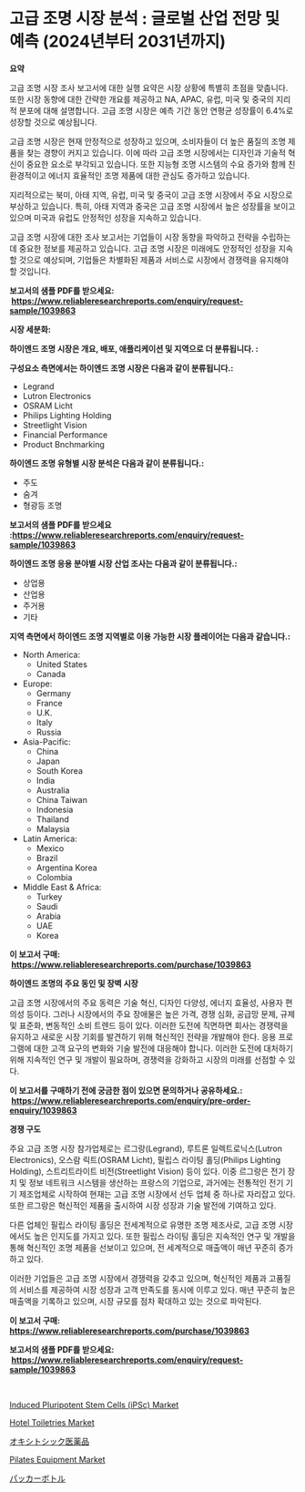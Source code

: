 <p><h1>고급 조명 시장 분석 : 글로벌 산업 전망 및 예측 (2024년부터 2031년까지)</h1></p><p><strong>요약</strong></p>
<p><p>고급 조명 시장 조사 보고서에 대한 실행 요약은 시장 상황에 특별히 초점을 맞춥니다. 또한 시장 동향에 대한 간략한 개요를 제공하고 NA, APAC, 유럽, 미국 및 중국의 지리적 분포에 대해 설명합니다. 고급 조명 시장은 예측 기간 동안 연평균 성장률이 6.4%로 성장할 것으로 예상됩니다.</p><p>고급 조명 시장은 현재 안정적으로 성장하고 있으며, 소비자들이 더 높은 품질의 조명 제품을 찾는 경향이 커지고 있습니다. 이에 따라 고급 조명 시장에서는 디자인과 기술적 혁신이 중요한 요소로 부각되고 있습니다. 또한 지능형 조명 시스템의 수요 증가와 함께 친환경적이고 에너지 효율적인 조명 제품에 대한 관심도 증가하고 있습니다.</p><p>지리적으로는 북미, 아태 지역, 유럽, 미국 및 중국이 고급 조명 시장에서 주요 시장으로 부상하고 있습니다. 특히, 아태 지역과 중국은 고급 조명 시장에서 높은 성장률을 보이고 있으며 미국과 유럽도 안정적인 성장을 지속하고 있습니다.</p><p>고급 조명 시장에 대한 조사 보고서는 기업들이 시장 동향을 파악하고 전략을 수립하는 데 중요한 정보를 제공하고 있습니다. 고급 조명 시장은 미래에도 안정적인 성장을 지속할 것으로 예상되며, 기업들은 차별화된 제품과 서비스로 시장에서 경쟁력을 유지해야 할 것입니다.</p></p>
<p><strong>보고서의 샘플 PDF를 받으세요: &nbsp;<a href="https://www.reliableresearchreports.com/enquiry/request-sample/1039863">https://www.reliableresearchreports.com/enquiry/request-sample/1039863</a></strong></p>
<p><strong>시장 세분화:</strong></p>
<p><strong> 하이엔드 조명 시장은 개요, 배포, 애플리케이션 및 지역으로 더 분류됩니다. :</strong></p>
<p><strong>구성요소 측면에서는 하이엔드 조명 시장은 다음과 같이 분류됩니다.:</strong></p>
<p><ul><li>Legrand</li><li>Lutron Electronics</li><li>OSRAM Licht</li><li>Philips Lighting Holding</li><li>Streetlight Vision</li><li>Financial Performance</li><li>Product Bnchmarking</li></ul></p>
<p><strong> 하이엔드 조명 유형별 시장 분석은 다음과 같이 분류됩니다.:</strong></p>
<p><ul><li>주도</li><li>숨겨</li><li>형광등 조명</li></ul></p>
<p><strong>보고서의 샘플 PDF를 받으세요 :<a href="https://www.reliableresearchreports.com/enquiry/request-sample/1039863">https://www.reliableresearchreports.com/enquiry/request-sample/1039863</a></strong></p>
<p><strong> 하이엔드 조명 응용 분야별 시장 산업 조사는 다음과 같이 분류됩니다.:</strong></p>
<p><ul><li>상업용</li><li>산업용</li><li>주거용</li><li>기타</li></ul></p>
<p><strong>지역 측면에서 하이엔드 조명 지역별로 이용 가능한 시장 플레이어는 다음과 같습니다.:</strong></p>
<p><ul>
    <li>
        North America:
        <ul>
            <li>United States</li>
            <li>Canada</li>
        </ul>
    </li>
    <li>
        Europe:
        <ul>
            <li>Germany</li>
            <li>France</li>
            <li>U.K.</li>
            <li>Italy</li>
            <li>Russia</li>
        </ul>
    </li>
    <li>
        Asia-Pacific:
        <ul>
            <li>China</li>
            <li>Japan</li>
            <li>South Korea</li>
            <li>India</li>
            <li>Australia</li>
            <li>China Taiwan</li>
            <li>Indonesia</li>
            <li>Thailand</li>
            <li>Malaysia</li>
        </ul>
    </li>
    <li>
        Latin America:
        <ul>
            <li>Mexico</li>
            <li>Brazil</li>
            <li>Argentina Korea</li>
            <li>Colombia</li>
        </ul>
    </li>
    <li>
        Middle East & Africa:
        <ul>
            <li>Turkey</li>
            <li>Saudi</li>
            <li>Arabia</li>
            <li>UAE</li>
            <li>Korea</li>
        </ul>
    </li>
    </ul></p>
<p><strong>이 보고서 구매: &nbsp;<a href="https://www.reliableresearchreports.com/purchase/1039863">https://www.reliableresearchreports.com/purchase/1039863</a></strong></p>
<p><strong>하이엔드 조명의 주요 동인 및 장벽 시장</strong></p>
<p><p>고급 조명 시장에서의 주요 동력은 기술 혁신, 디자인 다양성, 에너지 효율성, 사용자 편의성 등이다. 그러나 시장에서의 주요 장애물은 높은 가격, 경쟁 심화, 공급망 문제, 규제 및 표준화, 변동적인 소비 트렌드 등이 있다. 이러한 도전에 직면하면 회사는 경쟁력을 유지하고 새로운 시장 기회를 발견하기 위해 혁신적인 전략을 개발해야 한다. 응용 프로그램에 대한 고객 요구의 변화와 기술 발전에 대응해야 합니다. 이러한 도전에 대처하기 위해 지속적인 연구 및 개발이 필요하며, 경쟁력을 강화하고 시장의 미래를 선점할 수 있다.</p></p>
<p><strong>이 보고서를 구매하기 전에 궁금한 점이 있으면 문의하거나 공유하세요.: &nbsp;<a href="https://www.reliableresearchreports.com/enquiry/pre-order-enquiry/1039863">https://www.reliableresearchreports.com/enquiry/pre-order-enquiry/1039863</a></strong></p>
<p><strong>경쟁 구도</strong></p>
<p><p>주요 고급 조명 시장 참가업체로는 르그랑(Legrand), 루트론 일렉트로닉스(Lutron Electronics), 오스람 릭트(OSRAM Licht), 필립스 라이팅 홀딩(Philips Lighting Holding), 스트리트라이트 비전(Streetlight Vision) 등이 있다. 이중 르그랑은 전기 장치 및 정보 네트워크 시스템을 생산하는 프랑스의 기업으로, 과거에는 전통적인 전기 기기 제조업체로 시작하여 현재는 고급 조명 시장에서 선두 업체 중 하나로 자리잡고 있다. 또한 르그랑은 혁신적인 제품을 출시하여 시장 성장과 기술 발전에 기여하고 있다.</p><p>다른 업체인 필립스 라이팅 홀딩은 전세계적으로 유명한 조명 제조사로, 고급 조명 시장에서도 높은 인지도를 가지고 있다. 또한 필립스 라이팅 홀딩은 지속적인 연구 및 개발을 통해 혁신적인 조명 제품을 선보이고 있으며, 전 세계적으로 매출액이 매년 꾸준히 증가하고 있다.</p><p>이러한 기업들은 고급 조명 시장에서 경쟁력을 갖추고 있으며, 혁신적인 제품과 고품질의 서비스를 제공하여 시장 성장과 고객 만족도를 동시에 이루고 있다. 매년 꾸준히 높은 매출액을 기록하고 있으며, 시장 규모를 점차 확대하고 있는 것으로 파악된다.</p></p>
<p><strong>이 보고서 구매: &nbsp; <a href="https://www.reliableresearchreports.com/purchase/1039863">https://www.reliableresearchreports.com/purchase/1039863</a></strong></p>
<p><strong>보고서의 샘플 PDF를 받으세요: &nbsp;<a href="https://www.reliableresearchreports.com/enquiry/request-sample/1039863">https://www.reliableresearchreports.com/enquiry/request-sample/1039863</a></strong><strong></strong></p>
<p>&nbsp;</p>
<p><p><a href="https://issuu.com/reportprime-2/docs/induced-pluripotent-stem-cells-ipsc-market-size-20">Induced Pluripotent Stem Cells (iPSc) Market</a></p><p><a href="https://github.com/irfadac/Market-Research-Report-List-2/blob/main/hotel-toiletries-market.md">Hotel Toiletries Market</a></p><p><a href="https://github.com/ycmtqqhvk3273/Market-Research-Report-List-1/blob/main/81663356212.md">オキシトシック医薬品</a></p><p><a href="https://view.publitas.com/reportprime-1/pilates-equipment-market-size-evaluating-its-market-trends-growth-and-projections-2024-2031/">Pilates Equipment Market</a></p><p><a href="https://github.com/mathieurico66/Market-Research-Report-List-1/blob/main/38856146213.md">パッカーボトル</a></p></p>